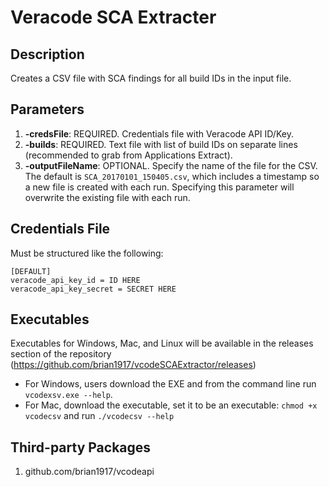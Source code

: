 # Veracode SCA Extracter

## Description
Creates a CSV file with SCA findings for all build IDs in the input file.

## Parameters
1.  **-credsFile**: REQUIRED. Credentials file with Veracode API ID/Key.
2. **-builds**: REQUIRED. Text file with list of build IDs on separate lines (recommended to grab from Applications Extract).
3. **-outputFileName**: OPTIONAL. Specify the name of the file for the CSV. The default is `SCA_20170101_150405.csv`, which includes a timestamp so a new file is created with each run. Specifying this parameter will overwrite the existing file with each run.

## Credentials File
Must be structured like the following:
```
[DEFAULT]
veracode_api_key_id = ID HERE
veracode_api_key_secret = SECRET HERE
```

## Executables
Executables for Windows, Mac, and Linux will be available in the releases section of the repository (https://github.com/brian1917/vcodeSCAExtractor/releases)
* For Windows, users download the EXE and from the command line run `vcodexsv.exe --help`.
* For Mac, download the executable, set it to be an executable: `chmod +x vcodecsv` and run `./vcodecsv --help`

## Third-party Packages
1. github.com/brian1917/vcodeapi
